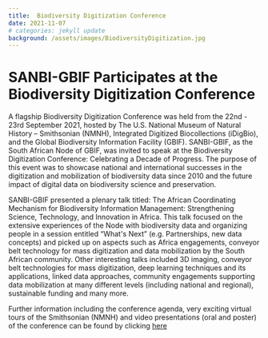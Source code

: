 ```yaml
---
title:  Biodiversity Digitization Conference
date: 2021-11-07
# categories: jekyll update
background: /assets/images/BiodiversityDigitization.jpg
---
```


# **SANBI-GBIF Participates at the Biodiversity Digitization Conference**

A flagship Biodiversity Digitization Conference was held from the 22nd - 23rd September 2021, hosted by
The U.S. National Museum of Natural History – Smithsonian (NMNH), Integrated Digitized Biocollections (iDigBio), 
and the Global Biodiversity Information Facility (GBIF).   SANBI-GBIF, as the South African Node of GBIF, was 
invited to speak at the Biodiversity Digitization Conference: Celebrating a Decade of Progress. The purpose of
this event was to showcase national and international successes in the digitization and mobilization of 
biodiversity data since 2010 and the future impact of digital data on biodiversity science and preservation. 

SANBI-GBIF presented a plenary talk titled:
The African Coordinating Mechanism for Biodiversity Information Management: Strengthening Science, Technology, and Innovation in Africa. 
This talk focused on the extensive experiences of the Node with biodiversity data and organizing people in a session
entitled “What's Next” (e.g. Partnerships, new data concepts) and picked up on aspects such as Africa engagements, 
conveyor belt technology for mass digitization and data mobilization by the South African community. 
Other interesting talks included 3D imaging, conveyor belt technologies for mass digitization, deep learning 
techniques and its applications, linked data approaches, community engagements supporting data mobilization at
many different levels (including national and regional), sustainable funding and many more.  


Further information including the conference agenda, very exciting virtual tours of the Smithsonian (NMNH) and 
video presentations (oral and poster) of the conference can be found by
clicking [here](https://www.idigbio.org/content/biodiversity-digitization-2021)
